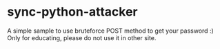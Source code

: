 sync-python-attacker
====================

A simple sample to use bruteforce POST method to get your password :)
Only for educating, please do not use it in other site.
